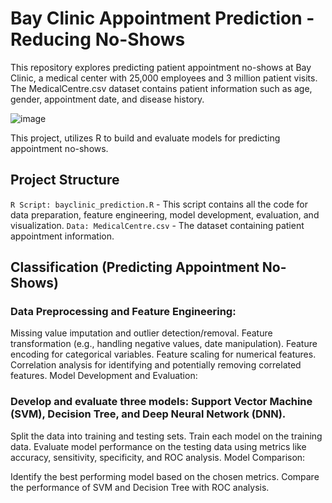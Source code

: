 # Bay Clinic Appointment Prediction - Reducing No-Shows
This repository explores predicting patient appointment no-shows at Bay Clinic, a medical center with 25,000 employees and 3 million patient visits. The MedicalCentre.csv dataset contains patient information such as age, gender, appointment date, and disease history.

![image](https://github.com/sarax0/clinic-no-show-prediction/assets/122404545/c325dd24-a8e7-4b61-bb76-e4435005d828)

This project, utilizes R to build and evaluate models for predicting appointment no-shows.

## Project Structure
```R Script: bayclinic_prediction.R``` - This script contains all the code for data preparation, feature engineering, model development, evaluation, and visualization.
```Data: MedicalCentre.csv``` - The dataset containing patient appointment information.

## Classification (Predicting Appointment No-Shows)

### Data Preprocessing and Feature Engineering:

Missing value imputation and outlier detection/removal.
Feature transformation (e.g., handling negative values, date manipulation).
Feature encoding for categorical variables.
Feature scaling for numerical features.
Correlation analysis for identifying and potentially removing correlated features.
Model Development and Evaluation:

### Develop and evaluate three models: Support Vector Machine (SVM), Decision Tree, and Deep Neural Network (DNN).
Split the data into training and testing sets.
Train each model on the training data.
Evaluate model performance on the testing data using metrics like accuracy, sensitivity, specificity, and ROC analysis.
Model Comparison:

Identify the best performing model based on the chosen metrics.
Compare the performance of SVM and Decision Tree with ROC analysis.

